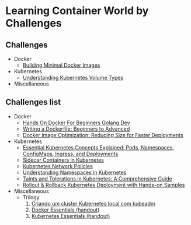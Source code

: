 # Learning Container World by Challenges

## Challenges

- Docker
  - [Building Minimal Docker Images](./Challenges/Building%20Minimal%20Docker%20Images/README.md)
- Kubernetes
  - [Understanding Kubernetes Volume Types](./Challenges/Understanding%20Kubernetes%20Volume%20Types/README.md)
- Miscellaneous

## Challenges list

- Docker
  - [Hands On Docker For Beginners Golang Dev](https://dev.to/bagashyt/hands-on-docker-for-beginners-golang-dev-3kpo)
  - [Writing a Dockerfile: Beginners to Advanced](https://dev.to/prodevopsguytech/writing-a-dockerfile-beginners-to-advanced-31ie)
  - [Docker Image Optimization: Reducing Size for Faster Deployments](https://dev.to/thenanjay/docker-image-optimization-reducing-size-for-faster-deployments-489g)
- Kubernetes
  - [Essential Kubernetes Concepts Explained: Pods, Namespaces, ConfigMaps, Ingress, and Deployments](https://dev.to/oliverbennet/essential-kubernetes-concepts-explained-pods-namespaces-configmaps-ingress-and-deployments-1a51)
  - [Sidecar Containers in Kubernetes](https://dev.to/cicube/sidecar-containers-in-kubernetes-2kj0)
  - [Kubernetes Network Policies](https://dev.to/cicube/kubernetes-network-policies-5258)
  - [Understanding Namespaces in Kubernetes](https://dev.to/cicube/understanding-namespaces-in-kubernetes-3o2l)
  - [Taints and Tolerations in Kubernetes: A Comprehensive Guide](https://dev.to/i_am_vesh/taints-and-tolerations-in-kubernetes-a-comprehensive-guide-4917)
  - [Rollout & Rollback Kubernetes Deployment with Hands-on Samples](https://dev.to/omerberatsezer/rollout-rollback-kubernetes-deployment-with-hands-on-sample-3534)
- Miscellaneous
  - Trilogy
    1. [Criando um cluster Kubernetes local com kubeadm](https://medium.com/@ramonriserio/criando-um-cluster-kubernetes-local-com-kubeadm-8af676567a35)
    1. [Docker Essentials (handout)](https://medium.com/@ramonriserio/apostila-docker-7c3f2c820155)
    1. [Kubernetes Essentials (handout)](https://medium.com/@ramonriserio/kubernetes-essentials-d26593c770f8)


